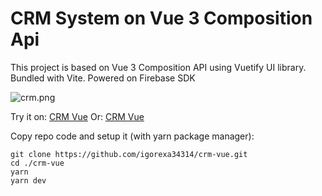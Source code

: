 # CRM System on Vue 3 Composition Api

This project is based on Vue 3 Composition API using Vuetify UI library. Bundled with Vite.
Powered on Firebase SDK

![crm.png](https://postimg.cc/hfhC2FMz)

Try it on:
[CRM Vue](crm-vue-f0e4a.web.app "CRM Vue")
Or:
[CRM Vue](crm-vue-f0e4a.firebaseapp.com "CRM Vue")


Copy repo code and setup it (with yarn package manager):
```
git clone https://github.com/igorexa34314/crm-vue.git
cd ./crm-vue
yarn
yarn dev
```  